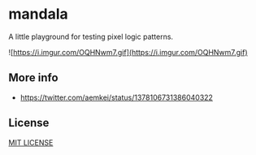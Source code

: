 # mandala

A little playground for testing pixel logic patterns.

![https://i.imgur.com/OQHNwm7.gif](https://i.imgur.com/OQHNwm7.gif)

## More info
- https://twitter.com/aemkei/status/1378106731386040322

## License
[MIT LICENSE](LICENSE)
